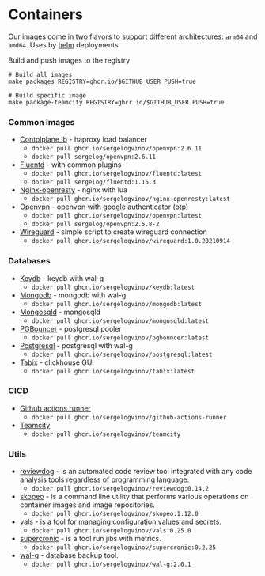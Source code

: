 # Containers

Our images come in two flavors to support different architectures: `arm64` and `amd64`.
Uses by [helm](https://github.com/sergelogvinov/helm-charts) deployments.


Build and push images to the registry

```shell
# Build all images
make packages REGISTRY=ghcr.io/$GITHUB_USER PUSH=true

# Build specific image
make package-teamcity REGISTRY=ghcr.io/$GITHUB_USER PUSH=true
```

### Common images

* [Contolplane lb](contolplane-lb) - haproxy load balancer
    * `docker pull ghcr.io/sergelogvinov/openvpn:2.6.11`
    * `docker pull sergelog/openvpn:2.6.11`
* [Fluentd](fluentd) - with common plugins
    * `docker pull ghcr.io/sergelogvinov/fluentd:latest`
    * `docker pull sergelog/fluentd:1.15.3`
* [Nginx-openresty](nginx-openresty) - nginx with lua
    * `docker pull ghcr.io/sergelogvinov/nginx-openresty:latest`
* [Openvpn](openvpn) - openvpn with google authenticator (otp)
    * `docker pull ghcr.io/sergelogvinov/openvpn:latest`
    * `docker pull sergelog/openvpn:2.5.8-2`
* [Wireguard](wireguard) - simple script to create wireguard connection
    * `docker pull ghcr.io/sergelogvinov/wireguard:1.0.20210914`

### Databases

* [Keydb](keydb) - keydb with wal-g
    * `docker pull ghcr.io/sergelogvinov/keydb:latest`
* [Mongodb](mongodb) - mongodb with wal-g
    * `docker pull ghcr.io/sergelogvinov/mongodb:latest`
* [Mongosqld](mongosqld) - mongosqld
    * `docker pull ghcr.io/sergelogvinov/mongosqld:latest`
* [PGBouncer](pgbouncer) - postgresql pooler
    * `docker pull ghcr.io/sergelogvinov/pgbouncer:latest`
* [Postgresql](postgresql) - postgresql with wal-g
    * `docker pull ghcr.io/sergelogvinov/postgresql:latest`
* [Tabix](tabix) - clickhouse GUI
    * `docker pull ghcr.io/sergelogvinov/tabix:latest`

### CICD

* [Github actions runner](github-actions-runner)
    * `docker pull ghcr.io/sergelogvinov/github-actions-runner`
* [Teamcity](teamcity)
    * `docker pull ghcr.io/sergelogvinov/teamcity`

### Utils

* [reviewdog](reviewdog) - is an automated code review tool integrated with any code analysis tools regardless of programming language.
    * `docker pull ghcr.io/sergelogvinov/reviewdog:0.14.2`
* [skopeo](skopeo) - is a command line utility that performs various operations on container images and image repositories.
    * `docker pull ghcr.io/sergelogvinov/skopeo:1.12.0`
* [vals](vals) - is a tool for managing configuration values and secrets.
    * `docker pull ghcr.io/sergelogvinov/vals:0.25.0`
* [supercronic](supercronic) - is a tool run jibs with metrics.
    * `docker pull ghcr.io/sergelogvinov/supercronic:0.2.25`
* [wal-g](wal-g) - database backup tool.
    * `docker pull ghcr.io/sergelogvinov/wal-g:2.0.1`
